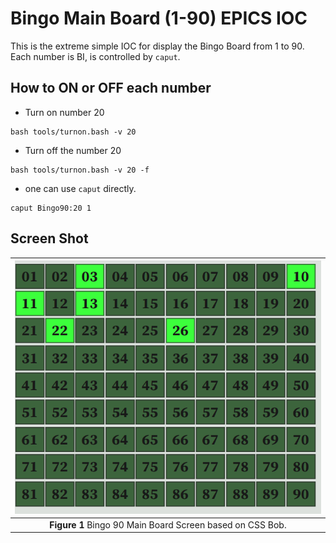Bingo Main Board (1-90) EPICS IOC
====

This is the extreme simple IOC for display the Bingo Board from 1 to 90. Each number is BI, is controlled by `caput`. 



## How to ON or OFF each number


* Turn on number 20
```
bash tools/turnon.bash -v 20 
```

* Turn off the number 20
```
bash tools/turnon.bash -v 20 -f
```

* one can use `caput` directly.

```
caput Bingo90:20 1
```

## Screen Shot

|![BingoMainBoard](Bingo90.png) |    
| :---: |    
| **Figure 1** Bingo 90 Main Board Screen based on CSS Bob. |   
